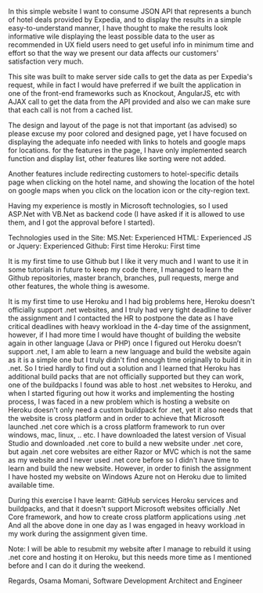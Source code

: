 In this simple website I want to consume JSON API that represents a bunch of hotel deals provided by Expedia, and to display the results in a simple easy-to-understand manner, I have thought to make the results look informative wile displaying the least possible data to the user as recommended in UX field users need to get useful info in minimum time and effort so that the way we present our data affects our customers' satisfaction very much.

This site was built to make server side calls to get the data as per Expedia's request, while in fact I would have preferred if we built the application in one of the front-end frameworks such as Knockout, AngularJS, etc with AJAX call to get the data from the API provided and also we can make sure that each call is not from a cached list.

The design and layout of the page is not that important (as advised) so please excuse my poor colored and designed page, yet I have focused on displaying the adequate info needed with links to hotels and google maps for locations. for the features in the page, I have only implemented search function and display list, other features like sorting were not added.

Another features include redirecting customers to hotel-specific details page when clicking on the hotel name, and showing the location of the hotel on google maps when you click on the location icon or the city-region text.

Having my experience is mostly in Microsoft technologies, so I used ASP.Net with VB.Net as backend code (I have asked if it is allowed to use them, and I got the approval before I started).

Technologies used in the Site:
  MS.Net: Experienced
  HTML: Experienced
  JS or Jquery: Experienced
  Github: First time
  Heroku: First time

It is my first time to use Github but I like it very much and I want to use it in some tutorials in future to keep my code there, I managed to learn the Github repositories, master branch, branches, pull requests, merge and other features, the whole thing is awesome.

It is my first time to use Heroku and I had big problems here, Heroku doesn't officially support .net websites, and I truly had very tight deadline to deliver the assignment and I contacted the HR to postpone the date as I have critical deadlines with heavy workload in the 4-day time of the assignment, however, if I had more time I would have thought of building the website again in other language (Java or PHP) once I figured out Heroku doesn’t support .net, I am able to learn a new language and build the website again as it is a simple one but I truly didn't find enough time originally to build it in .net. So I tried hardly to find out a solution and I learned that Heroku has additional build packs that are not officially supported but they can work, one of the buildpacks I found was able to host .net websites to Heroku, and when I started figuring out how it works and implementing the hosting process, I was faced in a new problem which is hosting a website on Heroku doesn't only need a custom buildpack for .net, yet it also needs that the website is cross platform and in order to achieve that Microsoft launched .net core which is a cross platform framework to run over windows, mac, linux, .. etc. I have downloaded the latest version of Visual Studio and downloaded .net core to build a new website under .net core, but again .net core websites are either Razor or MVC which is not the same as my website and I never used .net core before so I didn't have time to learn and build the new website. However, in order to finish the assignment I have hosted my website on Windows Azure not on Heroku due to limited available time.

During this exercise I have learnt:
  GitHub services
  Heroku services and buildpacks, and that it doesn't support Microsoft websites officially
  .Net Core framework, and how to create cross platform applications using .net
  And all the above done in one day as I was engaged in heavy workload in my work during the assignment given time.
  
Note: I will be able to resubmit my website after I manage to rebuild it using .net core and hosting it on Heroku, but this needs more time as I mentioned before and I can do it during the weekend.

Regards,
Osama Momani,
Software Development Architect and Engineer
